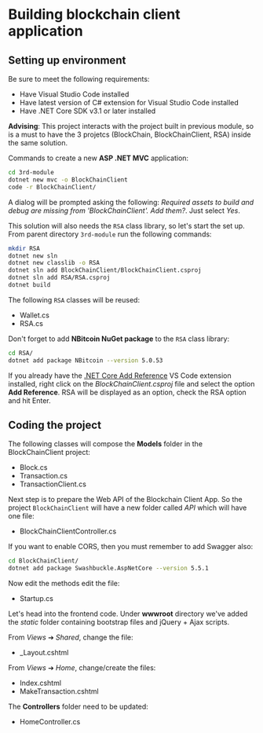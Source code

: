 # Building blockchain client application

## Setting up environment

Be sure to meet  the following requirements:

- Have Visual Studio Code installed
- Have latest version of C# extension for Visual Studio Code installed
- Have .NET Core SDK v3.1 or later installed

__Advising__: This project interacts with the project built in previous module, so is a must to have the 3 projetcs (BlockChain, BlockChainClient, RSA) inside the same solution.

Commands to create a new __ASP .NET MVC__ application:

```bash
cd 3rd-module
dotnet new mvc -o BlockChainClient
code -r BlockChainClient/
```

A dialog will be prompted asking the following: *Required assets to build and debug are missing from 'BlockChainClient'. Add them?*. Just select *Yes*.

This solution will also needs the `RSA` class library, so let's start the set up. From parent directory `3rd-module` run the following commands:

```bash
mkdir RSA
dotnet new sln
dotnet new classlib -o RSA
dotnet sln add BlockChainClient/BlockChainClient.csproj
dotnet sln add RSA/RSA.csproj
dotnet build
```

The following `RSA` classes will be reused:

- Wallet.cs
- RSA.cs

Don't forget to add __NBitcoin NuGet package__ to the `RSA` class library:

```bash
cd RSA/
dotnet add package NBitcoin --version 5.0.53
```

If you already have the [.NET Core Add Reference](https://marketplace.visualstudio.com/items?itemName=adrianwilczynski.add-reference) VS Code extension installed, right click on the *BlockChainClient.csproj* file and select the option __Add Reference__. RSA will be displayed as an option, check the RSA option and hit Enter.

## Coding the project

The following classes will compose the __Models__ folder in the BlockChainClient project:

- Block.cs
- Transaction.cs
- TransactionClient.cs

Next step is to prepare the Web API of the Blockchain Client App. So the project `BlockChainClient` will have a new folder called *API* which will have one file:

- BlockChainClientController.cs

If you want to enable CORS, then you must remember to add Swagger also:

```bash
cd BlockChainClient/
dotnet add package Swashbuckle.AspNetCore --version 5.5.1
```

Now edit the methods edit the file:

- Startup.cs

Let's head into the frontend code. Under __wwwroot__ directory we've added the *static* folder containing bootstrap files and jQuery + Ajax scripts.

From *Views* ➔ *Shared*, change the file:

- _Layout.cshtml

From *Views* ➔ *Home*, change/create the files:

- Index.cshtml
- MakeTransaction.cshtml

The __Controllers__ folder need to be updated:

- HomeController.cs
